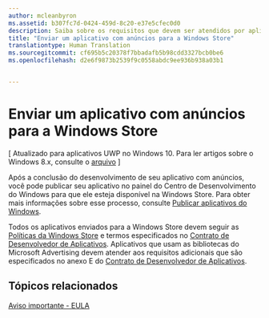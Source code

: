 ```yaml
---
author: mcleanbyron
ms.assetid: b307fc7d-0424-459d-8c20-e37e5cfec0d0
description: Saiba sobre os requisitos que devem ser atendidos por aplicativos que usam as bibliotecas do Microsoft Advertising antes de serem publicados na Loja.
title: "Enviar um aplicativo com anúncios para a Windows Store"
translationtype: Human Translation
ms.sourcegitcommit: cf695b5c20378f7bbadafb5b98cdd3327bcb0be6
ms.openlocfilehash: d2e6f9873b2539f9c0558abdc9ee936b938a03b1


---
```


# Enviar um aplicativo com anúncios para a Windows Store


\[ Atualizado para aplicativos UWP no Windows 10. Para ler artigos sobre o Windows 8.x, consulte o [arquivo](http://go.microsoft.com/fwlink/p/?linkid=619132) \]

Após a conclusão do desenvolvimento de seu aplicativo com anúncios, você pode publicar seu aplicativo no painel do Centro de Desenvolvimento do Windows para que ele esteja disponível na Windows Store. Para obter mais informações sobre esse processo, consulte [Publicar aplicativos do Windows](https://developer.microsoft.com/en-us/windows/publish).

Todos os aplicativos enviados para a Windows Store devem seguir as [Políticas da Windows Store](https://msdn.microsoft.com/library/windows/apps/dn764944.aspx) e termos especificados no [Contrato de Desenvolvedor de Aplicativos](https://msdn.microsoft.com/library/windows/apps/hh694058.aspx). Aplicativos que usam as bibliotecas do Microsoft Advertising devem atender aos requisitos adicionais que são especificados no anexo E do [Contrato de Desenvolvedor de Aplicativos](https://msdn.microsoft.com/library/windows/apps/hh694058.aspx).

## Tópicos relacionados


[Aviso importante - EULA](important-notice-eula.md)

 

 



<!--HONumber=Jun16_HO4-->


